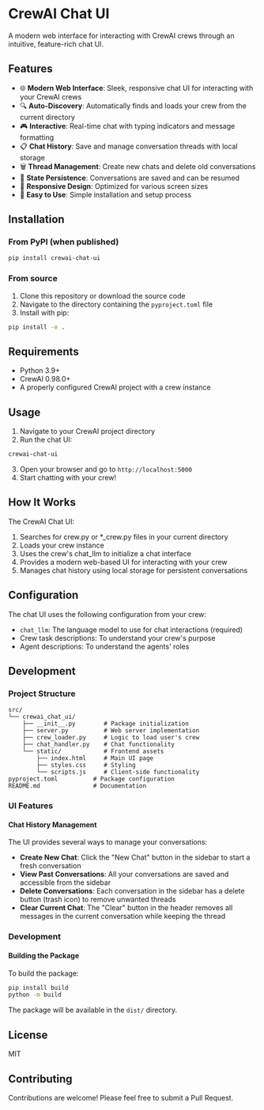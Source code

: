 # CrewAI Chat UI

A modern web interface for interacting with CrewAI crews through an intuitive, feature-rich chat UI.

## Features

- 🌐 **Modern Web Interface**: Sleek, responsive chat UI for interacting with your CrewAI crews
- 🔍 **Auto-Discovery**: Automatically finds and loads your crew from the current directory
- 🎮 **Interactive**: Real-time chat with typing indicators and message formatting
- 📋 **Chat History**: Save and manage conversation threads with local storage
- 🗑️ **Thread Management**: Create new chats and delete old conversations
- 🔄 **State Persistence**: Conversations are saved and can be resumed
- 📱 **Responsive Design**: Optimized for various screen sizes
- 🚀 **Easy to Use**: Simple installation and setup process

## Installation

### From PyPI (when published)

```bash
pip install crewai-chat-ui
```

### From source

1. Clone this repository or download the source code
2. Navigate to the directory containing the `pyproject.toml` file
3. Install with pip:

```bash
pip install -e .
```

## Requirements

- Python 3.9+
- CrewAI 0.98.0+
- A properly configured CrewAI project with a crew instance

## Usage

1. Navigate to your CrewAI project directory
2. Run the chat UI:

```bash
crewai-chat-ui
```

3. Open your browser and go to `http://localhost:5000`
4. Start chatting with your crew!

## How It Works

The CrewAI Chat UI:

1. Searches for crew.py or *_crew.py files in your current directory
2. Loads your crew instance
3. Uses the crew's chat_llm to initialize a chat interface
4. Provides a modern web-based UI for interacting with your crew
5. Manages chat history using local storage for persistent conversations

## Configuration

The chat UI uses the following configuration from your crew:

- `chat_llm`: The language model to use for chat interactions (required)
- Crew task descriptions: To understand your crew's purpose
- Agent descriptions: To understand the agents' roles

## Development

### Project Structure

```
src/
└── crewai_chat_ui/
    ├── __init__.py        # Package initialization
    ├── server.py          # Web server implementation
    ├── crew_loader.py     # Logic to load user's crew
    ├── chat_handler.py    # Chat functionality
    └── static/            # Frontend assets
        ├── index.html     # Main UI page
        ├── styles.css     # Styling
        └── scripts.js     # Client-side functionality
pyproject.toml          # Package configuration
README.md               # Documentation
```

### UI Features

#### Chat History Management

The UI provides several ways to manage your conversations:

- **Create New Chat**: Click the "New Chat" button in the sidebar to start a fresh conversation
- **View Past Conversations**: All your conversations are saved and accessible from the sidebar
- **Delete Conversations**: Each conversation in the sidebar has a delete button (trash icon) to remove unwanted threads
- **Clear Current Chat**: The "Clear" button in the header removes all messages in the current conversation while keeping the thread

### Development

#### Building the Package

To build the package:

```bash
pip install build
python -m build
```

The package will be available in the `dist/` directory.



## License

MIT

## Contributing

Contributions are welcome! Please feel free to submit a Pull Request.
